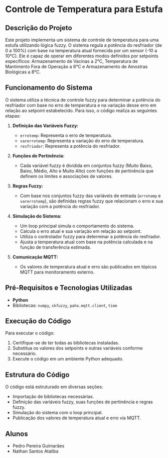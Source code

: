 # Controle de Temperatura para Estufa
## Descrição do Projeto

Este projeto implementa um sistema de controle de temperatura para uma estufa utilizando lógica fuzzy. O sistema regula a potência do resfriador (de 0 a 100%) com base na temperatura atual fornecida por um sensor (-10 a 10°C). Ele é capaz de operar em diferentes modos definidos por setpoints específicos: Armazenamento de Vacinas a 2°C, Temperatura de Mantimento Fora de Operação a 6°C e Armazenamento de Amostras Biológicas a 8°C.

## Funcionamento do Sistema

O sistema utiliza a técnica de controle fuzzy para determinar a potência do resfriador com base no erro de temperatura e na variação desse erro em relação ao setpoint estabelecido. Para isso, o código realiza as seguintes etapas:

1. **Definição das Variáveis Fuzzy:**
   - `errotemp`: Representa o erro de temperatura.
   - `varerrotemp`: Representa a variação do erro de temperatura.
   - `resfriador`: Representa a potência do resfriador.

2. **Funções de Pertinência:**
   - Cada variável fuzzy é dividida em conjuntos fuzzy (Muito Baixo, Baixo, Médio, Alto e Muito Alto) com funções de pertinência que definem os limites e associações de valores.

3. **Regras Fuzzy:**
   - Com base nos conjuntos fuzzy das variáveis de entrada (`errotemp` e `varerrotemp`), são definidas regras fuzzy que relacionam o erro e sua variação com a potência do resfriador.

4. **Simulação do Sistema:**
   - Um loop principal simula o comportamento do sistema.
   - Calcula o erro atual e sua variação em relação ao setpoint.
   - Utiliza o controlador fuzzy para determinar a potência do resfriador.
   - Ajusta a temperatura atual com base na potência calculada e na função de transferência estimada.

5. **Comunicação MQTT:**
   - Os valores de temperatura atual e erro são publicados em tópicos MQTT para monitoramento externo.

## Pré-Requisitos e Tecnologias Utilizadas

- **Python**
- Bibliotecas: `numpy`, `skfuzzy`, `paho.mqtt.client`, `time`

## Execução do Código

Para executar o código:

1. Certifique-se de ter todas as bibliotecas instaladas.
2. Substitua os valores dos setpoints e outras variáveis conforme necessário.
3. Execute o código em um ambiente Python adequado.

## Estrutura do Código

O código está estruturado em diversas seções:

- Importação de bibliotecas necessárias.
- Definição das variáveis fuzzy, suas funções de pertinência e regras fuzzy.
- Simulação do sistema com o loop principal.
- Publicação dos valores de temperatura atual e erro via MQTT.

## Alunos

- Pedro Pereira Guimarães
- Nathan Santos Ataliba
